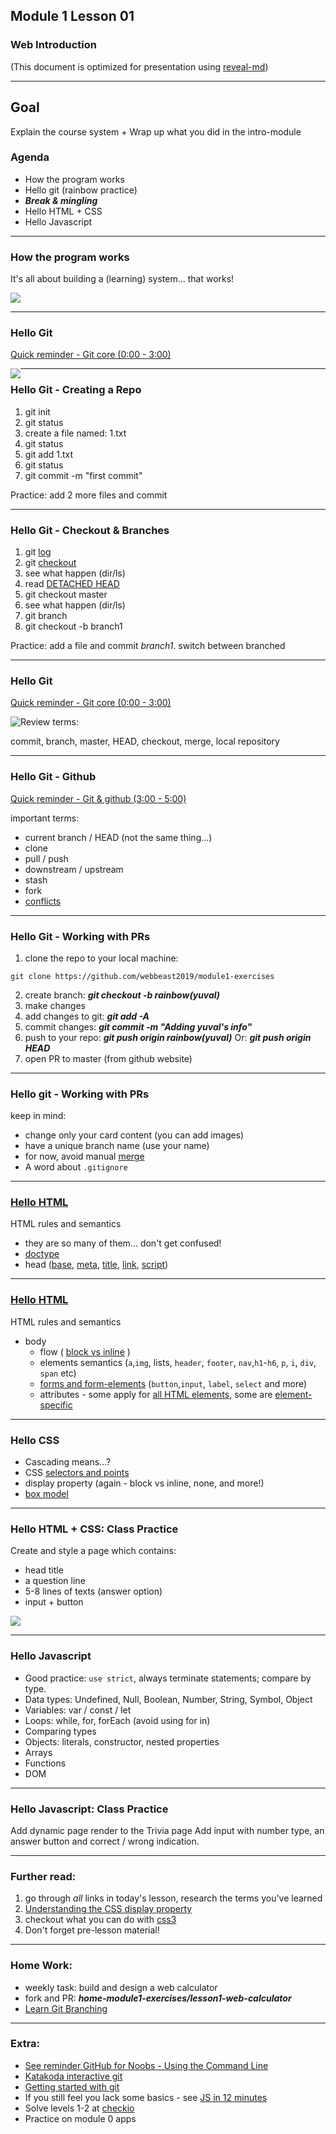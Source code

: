 ## Module 1 Lesson 01
### Web Introduction
(This document is optimized for presentation using [reveal-md](https://github.com/webpro/reveal-md))

---

## Goal
Explain the course system + Wrap up what you did in the intro-module

### Agenda
- How the program works
- Hello git (rainbow practice)
- ***Break & mingling***
- Hello HTML + CSS
- Hello Javascript


---

### How the program works
It's all about building a (learning) system... that works!

<div>
    <img src="./assets/webbeast_power_sources.png">
</div>

---

### Hello Git
[Quick reminder - Git core (0:00 - 3:00)](https://www.youtube.com/watch?v=_ALeswWzpBo)
<div style="float: left">
    <img src="./assets/git-branch.jpg">
</div>

---

### Hello Git - Creating a Repo
1. git init
2. git status
3. create a file named: 1.txt
4. git status
5. git add 1.txt
6. git status
7. git commit -m "first commit"

Practice: add 2 more files and commit

---

### Hello Git - Checkout & Branches
1. git [log](https://git-scm.com/book/en/v2/Git-Basics-Viewing-the-Commit-History)
2. git [checkout <CHECKSUM>](https://git-scm.com/docs/git-checkout)
3. see what happen (dir/ls)
4. read [DETACHED HEAD](https://git-scm.com/docs/git-checkout#_detached_head)
4. git checkout master
5. see what happen (dir/ls)
6. git branch
7. git checkout -b branch1

Practice: add a file and commit *branch1*. switch between branched

---

### Hello Git
[Quick reminder - Git core (0:00 - 3:00)](https://www.youtube.com/watch?v=_ALeswWzpBo)
<div style="float: left">
    <img src="./assets/git-branch.jpg">
</div>
Review terms:

commit, branch, master, HEAD, checkout, merge, local repository


---

### Hello Git - Github
[Quick reminder - Git & github (3:00 - 5:00)](https://youtu.be/_ALeswWzpBo?t=182)

important terms:
- current branch / HEAD (not the same thing...)
- clone
- pull / push
- downstream / upstream
- stash
- fork
- [conflicts](https://help.github.com/articles/resolving-a-merge-conflict-using-the-command-line/)

---

### Hello Git - Working with PRs
1. clone the repo to your local machine:
```
git clone https://github.com/webbeast2019/module1-exercises
```
2. create branch:   ***git checkout -b rainbow(yuval)***
3. make changes
4. add changes to git:    ***git add -A***
5. commit changes: ***git commit -m "Adding yuval's info"***
6. push to your repo:  ***git push origin rainbow(yuval)***
   Or:  ***git push origin HEAD***
8. open PR to master (from github website)

---

### Hello git - Working with PRs
keep in mind:
- change only your card content (you can add images)
- have a unique branch name (use your name)
- for now, avoid manual [merge](https://www.youtube.com/watch?v=AqocDsE_32c)
- A word about `.gitignore`

---

### <a href="./demo/m1.lesson01/my-first-page.html" target="_blank">Hello HTML</a>
HTML rules and semantics
- they are so many of them... don't get confused!
- [doctype](https://www.w3schools.com/tags/tag_doctype.asp)
- head ([base](https://www.w3schools.com/tags/tag_base.asp), [meta](https://www.w3schools.com/tags/tag_meta.asp), [title](https://www.w3schools.com/tags/tag_title.asp), [link](https://www.w3schools.com/tags/tag_link.asp), [script](https://www.w3schools.com/tags/tag_script.asp))

---

### <a href="./demo/m1.lesson01/my-first-page.html" target="_blank">Hello HTML</a>
HTML rules and semantics

- body
    - flow ( [block vs inline](https://www.w3schools.com/html/html_blocks.asp) )
    - elements semantics (`a`,`img`, lists, `header`, `footer`, `nav`,`h1`-`h6`, `p`, `i`, `div`, `span` etc)
    - [forms and form-elements](https://stackoverflow.com/questions/3294572/is-input-well-formed-without-a-form) (`button`,`input`, `label`, `select` and more)
    - attributes - some apply for [all HTML elements](https://developer.mozilla.org/en-US/docs/Web/HTML/Global_attributes), some are [element-specific](https://www.w3schools.com/tags/ref_attributes.asp)

---

### Hello CSS
- Cascading means...?
- CSS [selectors and points](https://css-tricks.com/specifics-on-css-specificity/)
- display property (again - block vs inline, none, and more!)
- [box model](https://www.w3schools.com/css/css_boxmodel.asp)



---

### Hello HTML + CSS: Class Practice
Create and style a page which contains:
- head title
- a question line
- 5-8 lines of texts (answer option)
- input + button
<div>
    <img src="./assets/trivia.png">
</div>



---

### Hello Javascript
- Good practice: `use strict`, always terminate statements; compare by type.
- Data types: Undefined, Null, Boolean, Number, String, Symbol, Object 
- Variables: var / const / let
- Loops: while, for, forEach (avoid using for in)
- Comparing types
- Objects: literals, constructor, nested properties
- Arrays
- Functions
- DOM

---

### Hello Javascript: Class Practice
Add dynamic page render to the Trivia page
Add input with number type, an answer button and correct / wrong indication.

---

### Further read:
1. go through *all* links in today's lesson, research the terms you've learned
2. [Understanding the CSS display property](https://www.creativebloq.com/how-to/understanding-the-css-display-property)
3. checkout what you can do with [css3](http://scottcheng.github.io/revolutionary-css3)
4. Don't forget pre-lesson material!

---

### Home Work:
- weekly task: build and design a web calculator
- fork and PR: ***home-module1-exercises/lesson1-web-calculator***
- [Learn Git Branching](https://learngitbranching.js.org/)

---

### Extra:

- [See reminder GitHub for Noobs - Using the Command Line](https://www.youtube.com/watch?v=JPKOESR1k04)
- [Katakoda interactive git](https://www.katacoda.com/courses/git/)
- [Getting started with git](https://instruqt.com/public/topics/getting-started-with-git)
- If you still feel you lack some basics - see [JS in 12 minutes](https://www.youtube.com/watch?v=Ukg_U3CnJWI)
- Solve levels 1-2 at [checkio](https://checkio.org/)
- Practice on module 0 apps



